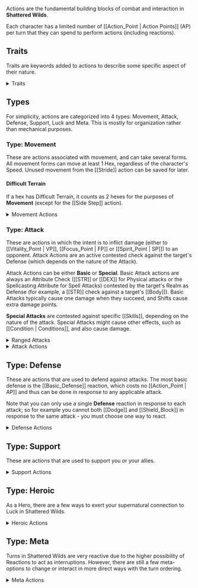 Actions are the fundamental building blocks of combat and interaction in **Shattered Wilds**.

Each character has a limited number of [[Action_Point | Action Points]] (AP) per turn that they can spend to perform actions (including reactions).

## Traits

Traits are keywords added to actions to describe some specific aspect of their nature.

<details>
  <summary>Traits</summary>
  {% list "Trait", "title", "target" "Action" %}
</details>

## Types

For simplicity, actions are categorized into 4 types: Movement, Attack, Defense, Support, Luck and Meta. This is mostly for organization rather than mechanical purposes.

### Type: Movement

These are actions associated with movement, and can take several forms. All movement forms can move at least 1 Hex, regardless of the character's Speed. Unused movement from the [[Stride]] action can be saved for later.

#### Difficult Terrain

If a hex has Difficult Terrain, it counts as 2 hexes for the purposes of **Movement** (except for the [[Side Step]] action).

<details>
  <summary>Movement Actions</summary>
  {% list "Action", "title", "type" "Movement" %}
</details>

### Type: Attack

These are actions in which the intent is to inflict damage (either to [[Vitality_Point | VP]], [[Focus_Point | FP]] or [[Spirit_Point | SP]]) to an opponent. Attack Actions are an active contested check against the target's Defense (which depends on the nature of the Attack).

Attack Actions can be either **Basic** or **Special**. Basic Attack actions are always an Attribute Check ([[STR]] or [[DEX]] for Physical attacks or the Spellcasting Attribute for Spell Attacks) contested by the target's Realm as Defense (for example, a [[STR]] check against a target's [[Body]]). Basic Attacks typically cause one damage when they succeed, and Shifts cause extra damage points.

**Special Attacks** are contested against specific [[Skills]], depending on the nature of the attack. Special Attacks might cause other effects, such as [[Condition | Conditions]], and also cause damage.

<details>
  <summary>Ranged Attacks</summary>

Ranged attacks will typically have to contend with a few categories of [[Circumstance Modifier | CMs]], such as:

#### Range Increments

A ranged (or thrown) weapon will be listed with its base range in hexes (for example, a thrown **Dagger** has a base range of `3m`, while a **Bow** has a base range of `12m`). However it is entirely possible to attempt to hit a target further than the base range. To do so, apply a **Range Increment** [[Circumstance Modifier | CM]] based on the number of range increments in excess of the base range. The range increment is equal to `min(1, floor([base range] / 2))`, and each range increment will incur a `-3` [[Circumstance Modifier | CM]] to the **Attack Check**.

So for example, attempting to throw a **Javelin** (range: `6` hexes, increment: `3` hexes) against a target 10 hexes away will incur a `-6` penalty.

The [[Aim]] action can be used to reduce the range increment by `1` (min `0`).

#### Passive Cover

When there is not a clear line of sight for a ranged attack, there are enemies or allies in the way, or the target is adjacent to a wall, you automatically benefit from Passive Cover against ranged attacks.

Passive Cover will grant you a [[Circumstance Modifier | CM]] to your **Basic Body Defense** against **Ranged Attacks**:

{% list "Cover", "order" %}

If the line of sight is completely obstructed, obviously the attack cannot be performed at all (regardless of the [[Disregard Cover]] feat).

Note that on top of the **Passive Cover**, a target might want to react with the [[Take Cover]] reaction when applicable.

#### High-Ground Advantage

In situations where the attacker and the target are not at the same elevation, count the elevation increments between them and apply the following formula, with the advantage being to the character on the high ground.

```text
  CM = floor([height increment] / 2)
```

</details>

<details>
  <summary>Attack Actions</summary>
  {% list "Action", "title", "type" "Attack" %}
</details>

## Type: Defense

These are actions that are used to defend against attacks. The most basic defense is the [[Basic_Defense]] reaction, which costs no [[Action_Point | AP]] and thus can be done in response to any applicable attack.

Note that you can only use a single **Defense** reaction in response to each attack; so for example you cannot both [[Dodge]] and [[Shield_Block]] in response to the same attack - you must choose one way to react.

<details>
  <summary>Defense Actions</summary>
  {% list "Action", "title", "type" "Defense" %}
</details>

## Type: Support

These are actions that are used to support you or your allies.

<details>
  <summary>Support Actions</summary>
  {% list "Action", "title", "type" "Support" %}
</details>

## Type: Heroic

As a Hero, there are a few ways to exert your supernatural connection to Luck in Shattered Wilds.

<details>
  <summary>Heroic Actions</summary>
  {% list "Action", "title", "type" "Heroic" %}
</details>

## Type: Meta

Turns in Shattered Wilds are very reactive due to the higher possibility of Reactions to act as interruptions. However, there are still a few meta-options to change or interact in more direct ways with the turn ordering.

<details>
  <summary>Meta Actions</summary>
  {% list "Action", "title", "type" "Meta" %}
</details>
